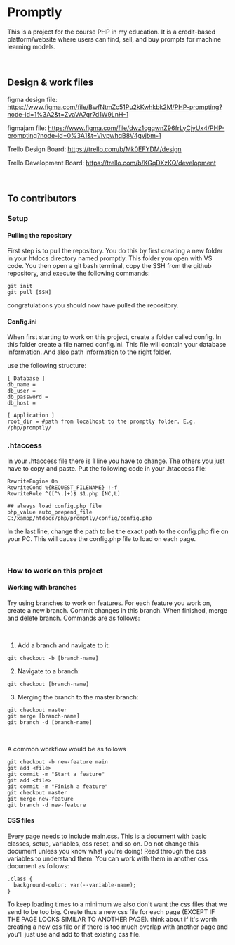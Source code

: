 # Promptly

This is a project for the course PHP in my education. It is a credit-based platform/website where users can find, sell, and buy prompts for machine learning models.

<br/>

## Design & work files

figma design file: https://www.figma.com/file/BwfNtmZc51Pu2kKwhkbk2M/PHP-prompting?node-id=1%3A2&t=ZvaVA7gr7d1W9LnH-1

figmajam file: https://www.figma.com/file/dwz1cgqwnZ96frLyCjyUx4/PHP-prompting?node-id=0%3A1&t=VlvpwhqB8V4gvjbm-1

Trello Design Board: https://trello.com/b/Mk0EFYDM/design

Trello Development Board: https://trello.com/b/KGqDXzKQ/development

<br/>

## To contributors

### Setup

#### Pulling the repository

First step is to pull the repository. You do this by first creating a new folder in your htdocs directory named promptly. This folder you open with VS code. You then open a git bash terminal, copy the SSH from the github repository, and execute the following commands:

```
git init
git pull [SSH]
```

congratulations you should now have pulled the repository.

#### Config.ini

When first starting to work on this project, create a folder called config. In this folder create a file named config.ini. This file will contain your database information. And also path information to the right folder.

use the following structure:

```
[ Database ]
db_name = 
db_user =
db_password =
db_host =

[ Application ]
root_dir = #path from localhost to the promptly folder. E.g. /php/promptly/
```

### .htaccess

In your .htaccess file there is 1 line you have to change. The others you just have to copy and paste. Put the following code in your .htaccess file:

```
RewriteEngine On
RewriteCond %{REQUEST_FILENAME} !-f
RewriteRule ^([^\.]+)$ $1.php [NC,L]

## always load config.php file
php_value auto_prepend_file C:/xampp/htdocs/php/promptly/config/config.php
```

In the last line, change the path to be the exact path to the config.php file on your PC. This will cause the config.php file to load on each page.

</br>

### How to work on this project

#### Working with branches

Try using branches to work on features. For each feature you work on, create a new branch. Commit changes in this branch. When finished, merge and delete branch. Commands are as follows:

<br/>

1. Add a branch and navigate to it:
```
git checkout -b [branch-name]
```
 
2. Navigate to a branch:
```
git checkout [branch-name]
```
 
3. Merging the branch to the master branch:

```
git checkout master
git merge [branch-name]
git branch -d [branch-name]
```

<br/>

A common workflow would be as follows

``` 
git checkout -b new-feature main
git add <file>
git commit -m "Start a feature"
git add <file>
git commit -m "Finish a feature"
git checkout master
git merge new-feature
git branch -d new-feature 
```

#### CSS files

Every page needs to include main.css. This is a document with basic classes, setup, variables, css reset, and so on. Do not change this document unless you know what you're doing! Read through the css variables to understand them. You can work with them in another css document as follows:

```
.class {
  background-color: var(--variable-name);
}
```

To keep loading times to a minimum we also don't want the css files that we send to be too big. Create thus a new css file for each page (EXCEPT IF THE PAGE LOOKS SIMILAR TO ANOTHER PAGE). think about if it's worth creating a new css file or if there is too much overlap with another page and you'll just use and add to that existing css file. 

